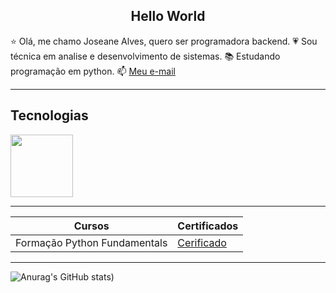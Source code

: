 <center><h2>Hello World</h2></center>

⭐ Olá, me chamo Joseane Alves, quero ser programadora backend.
💗 Sou técnica em analise e desenvolvimento de sistemas.
📚 Estudando programação em python.
📫 [Meu e-mail]()

---------

## Tecnologias

<img src= "https://cdn.jsdelivr.net/gh/devicons/devicon@latest/icons/python/python-original.svg" width ="100px">

-----
| Cursos | Certificados |
| ------ | ------------ |
| Formação Python Fundamentals |  [Cerificado](https://hermes.dio.me/certificates/NLI0MAIB.pdf) |

---------
![Anurag's GitHub stats](https://github-readme-stats.vercel.app/api?username=Joseane-Adev&show_icons=true&theme=dracula))



<!--
**Joseane-Adev/Joseane-Adev** is a ✨ _special_ ✨ repository because its `README.md` (this file) appears on your GitHub profile.

Here are some ideas to get you started:

- 🔭 I’m currently working on ...
- 🌱 I’m currently learning ...
- 👯 I’m looking to collaborate on ...
- 🤔 I’m looking for help with ...
- 💬 Ask me about ...
- 📫 How to reach me: ...
- 😄 Pronouns: ...
- ⚡ Fun fact: ...
-->
